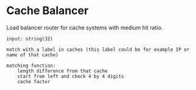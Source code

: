 # Cache Balancer

Load balancer router for cache systems with medium hit ratio.

```
input: string(32)

match with a label in caches (this label could be for example IP or name of that cache)

matching function:
    length difference from that cache
    start from left and check 4 by 4 digits
    cache factor
```
